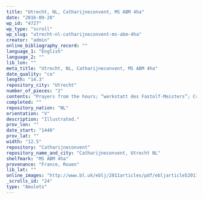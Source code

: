 ```yaml
---
title: "Utrecht, NL, Catharijneconvent, MS ABM 4ha"
date: "2016-09-28"
wp_id: "4727"
wp_type: "scroll"
wp_slug: "utrecht-nl-catharijneconvent-ms-abm-4ha"
creator: "admin"
online_bibliography_record: ""
language_1: "English"
language_2: ""
lib_lon: ""
meta_title: "Utrecht, NL, Catharijneconvent, MS ABM 4ha"
date_quality: "ca"
length: "14.3"
repository_city: "Utrecht"
number_of_pieces: "2"
contents: "Prayers from the hours; “werkstatt des Fastolf-Meisters”; Creator: Fastolf Master (French artist, active ca. 1420-1460). Popular Title: Prayer Roll of Henry Beauchamp, Duke of Warwick."
completed: ""
repository_nation: "NL"
orientation: "V"
description: "Illustrated."
prov_lon: ""
date_start: "1440"
prov_lat: ""
width: "12.5"
repository: "Catharijneconvent"
repository_name_and_city: "Catharijneconvent, Utrecht NL"
shelfmark: "MS ABM 4ha"
provenance: "France, Rouen"
lib_lat: ""
online_images: "http://www.bl.uk/eblj/2011articles/pdf/ebljarticle52011.pdf"
_scrolls_id: "24"
type: "Amulets"
---
```



